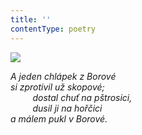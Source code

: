 ```yaml
---
title: ''
contentType: poetry
---
```


<section>

![](../Images/087.jpg)

_A jeden chlápek z Borové  
si zprotivil už skopové;  
         dostal chuť na pštrosici,  
         dusil ji na hořčici  
a málem pukl v Borové._

</section>
